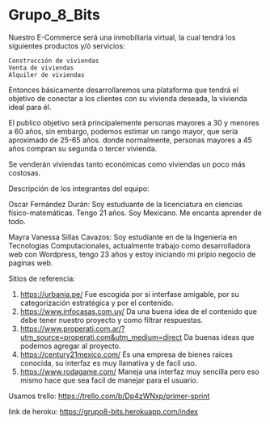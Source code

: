 # Grupo_8_Bits

Nuestro E-Commerce será una inmobiliaria virtual, la cual tendrá los siguientes productos y/ó servicios:

    Construcción de viviendas
    Venta de viviendas
    Alquiler de viviendas

Entonces básicamente desarrollaremos una plataforma que tendrá el objetivo de conectar a los clientes con su vivienda deseada, la vivienda ideal para él.

El publico objetivo será principalemente personas mayores a 30 y menores a 60 años, sin embargo, podemos estimar un rango mayor, que sería aproximado de 25-65 años. donde normalmente, personas mayores a 45 años compran su segunda o tercer vivienda.

Se venderán viviendas tanto económicas como viviendas un poco más costosas.

Descripción de los integrantes del equipo:

Oscar Fernández Durán: Soy estuduante de la licenciatura en ciencias físico-matemáticas. Tengo 21 años. Soy Mexicano. Me encanta aprender de todo.

Mayra Vanessa Sillas Cavazos: Soy estudiante en de la Ingenieria en Tecnologias Computacionales, actualmente trabajo como desarrolladora web con Wordpress, tengo 23 años y estoy iniciando mi pripio negocio de paginas web.


Sitios de referencia:
1) https://urbania.pe/  Fue escogida por si interfase amigable, por su categorización estratégica y por el contenido.
2) https://www.infocasas.com.uy/  Da una buena idea de el contenido que debe tener nuestro proyecto y como filtrar respuestas.
3) https://www.properati.com.ar/?utm_source=properati.com&utm_medium=direct Da buenas ideas que podemos agregar al proyecto.
4) https://century21mexico.com/ Es una empresa de bienes raices conocida, su interfaz es muy llamativa y de facil uso.
5) https://www.rodagame.com/ Maneja una interfaz muy sencilla pero eso mismo hace que sea facil de manejar para el usuario.

Usamos trello:
https://trello.com/b/Dp4zWNxp/primer-sprint

link de heroku:
https://grupo8-bits.herokuapp.com/index
